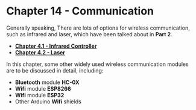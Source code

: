 # Chapter 14 - Communication

Generally speaking, There are lots of options for wireless communication, such as infrared and laser, which have been talked about in **Part 2**.
* [**Chapter 4.1 - Infrared Controller**](../../Part2_Sensors/04_Infrared_Sensors/005_infrared.md)
* [**Chapter 4.2 - Laser**](../../Part2_Sensors/04_Infrared_Sensors/007_laseremitter.md)

In this chapter, some other widely used wireless communication modules are to be discussed in detail, including:
* **Bluetooth** module **HC-0X**
* **Wifi** module **ESP8266**
* **Wifi** module **ESP32**
* Other Arduino **Wifi** shields
